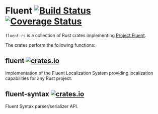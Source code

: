 # Fluent [![Build Status](https://travis-ci.org/projectfluent/fluent-rs.svg?branch=master)](https://travis-ci.org/projectfluent/fluent-rs) [![Coverage Status](https://coveralls.io/repos/github/projectfluent/fluent-rs/badge.svg?branch=master)](https://coveralls.io/github/projectfluent/fluent-rs?branch=master)

`fluent-rs` is a collection of Rust crates implementing [Project Fluent](https://www.projectfluent.org).

The crates perform the following functions:

## fluent [![crates.io](http://meritbadge.herokuapp.com/fluent)](https://crates.io/crates/fluent)

Implementation of the Fluent Localization System providing localization capabilities for any Rust project.

## fluent-syntax [![crates.io](http://meritbadge.herokuapp.com/fluent_syntax)](https://crates.io/crates/fluent_syntax)

Fluent Syntax parser/serializer API.

